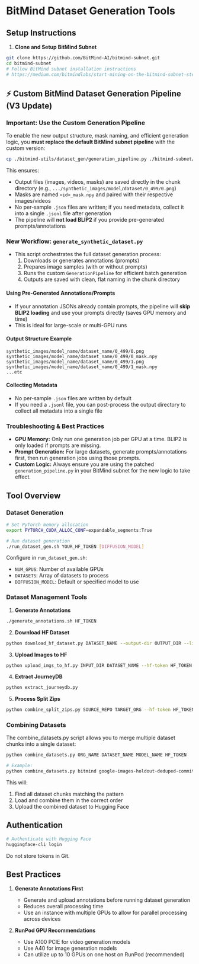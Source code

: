 # BitMind Dataset Generation Tools

## Setup Instructions

1. **Clone and Setup BitMind Subnet**
```bash
git clone https://github.com/BitMind-AI/bitmind-subnet.git
cd bitmind-subnet
# Follow BitMind subnet installation instructions
# https://medium.com/bitmindlabs/start-mining-on-the-bitmind-subnet-step-by-step-runpod-tutorial-848bfa0517df
```

## ⚡️ Custom BitMind Dataset Generation Pipeline (V3 Update)

### Important: Use the Custom Generation Pipeline

To enable the new output structure, mask naming, and efficient generation logic, you **must replace the default BitMind subnet pipeline** with the custom version:

```bash
cp ./bitmind-utils/dataset_gen/generation_pipeline.py ./bitmind-subnet/bitmind/generation/generation_pipeline.py
```

This ensures:
- Output files (images, videos, masks) are saved directly in the chunk directory (e.g., `.../synthetic_images/model/dataset/0_499/0.png`)
- Masks are named `<id>_mask.npy` and paired with their respective images/videos
- No per-sample `.json` files are written; if you need metadata, collect it into a single `.jsonl` file after generation
- The pipeline will **not load BLIP2** if you provide pre-generated prompts/annotations

### New Workflow: `generate_synthetic_dataset.py`

- This script orchestrates the full dataset generation process:
  1. Downloads or generates annotations (prompts)
  2. Prepares image samples (with or without prompts)
  3. Runs the custom `GenerationPipeline` for efficient batch generation
  4. Outputs are saved with clean, flat naming in the chunk directory

#### Using Pre-Generated Annotations/Prompts
- If your annotation JSONs already contain prompts, the pipeline will **skip BLIP2 loading** and use your prompts directly (saves GPU memory and time)
- This is ideal for large-scale or multi-GPU runs

#### Output Structure Example
```
synthetic_images/model_name/dataset_name/0_499/0.png
synthetic_images/model_name/dataset_name/0_499/0_mask.npy
synthetic_images/model_name/dataset_name/0_499/1.png
synthetic_images/model_name/dataset_name/0_499/1_mask.npy
...etc
```

#### Collecting Metadata
- No per-sample `.json` files are written by default
- If you need a `.jsonl` file, you can post-process the output directory to collect all metadata into a single file

### Troubleshooting & Best Practices
- **GPU Memory:** Only run one generation job per GPU at a time. BLIP2 is only loaded if prompts are missing.
- **Prompt Generation:** For large datasets, generate prompts/annotations first, then run generation jobs using those prompts.
- **Custom Logic:** Always ensure you are using the patched `generation_pipeline.py` in your BitMind subnet for the new logic to take effect.

## Tool Overview

### Dataset Generation
```bash
# Set PyTorch memory allocation
export PYTORCH_CUDA_ALLOC_CONF=expandable_segments:True

# Run dataset generation
./run_dataset_gen.sh YOUR_HF_TOKEN [DIFFUSION_MODEL]
```

Configure in `run_dataset_gen.sh`:
- `NUM_GPUS`: Number of available GPUs
- `DATASETS`: Array of datasets to process
- `DIFFUSION_MODEL`: Default or specified model to use

### Dataset Management Tools

1. **Generate Annotations**
```bash
./generate_annotations.sh HF_TOKEN
```

2. **Download HF Dataset**
```bash
python download_hf_dataset.py DATASET_NAME --output-dir OUTPUT_DIR --limit LIMIT --hf-token HF_TOKEN
```

3. **Upload Images to HF**
```bash
python upload_imgs_to_hf.py INPUT_DIR DATASET_NAME --hf-token HF_TOKEN [--private] [--batch-size BATCH_SIZE]
```

4. **Extract JourneyDB**
```bash
python extract_journeydb.py
```

5. **Process Split Zips**
```bash
python combine_split_zips.py SOURCE_REPO TARGET_ORG --hf-token HF_TOKEN
```

### Combining Datasets

The combine_datasets.py script allows you to merge multiple dataset chunks into a single dataset:

```bash
python combine_datasets.py ORG_NAME DATASET_NAME MODEL_NAME HF_TOKEN

# Example:
python combine_datasets.py bitmind google-images-holdout-deduped-commits_3 FLUX.1-dev YOUR_HF_TOKEN
```

This will:
1. Find all dataset chunks matching the pattern
2. Load and combine them in the correct order
3. Upload the combined dataset to Hugging Face

## Authentication

```bash
# Authenticate with Hugging Face
huggingface-cli login
```
Do not store tokens in Git.

## Best Practices

1. **Generate Annotations First**
   - Generate and upload annotations before running dataset generation
   - Reduces overall processing time
   - Use an instance with multiple GPUs to allow for parallel processing across devices

2. **RunPod GPU Recommendations**
   - Use A100 PCIE for video generation models
   - Use A40 for image generation models
   - Can utilize up to 10 GPUs on one host on RunPod (recommended)